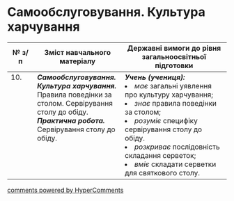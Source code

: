 <div id="hypercomments_widget" class="js-hypercomments-widget invisible"></div>

# Самообслуговування. Культура харчування

<table>
  <tr>
    <td width="12%" align="center"><b>№ з/п</b></td>
    <td width="40%" align="center"><b>Зміст навчального матеріалу</b></td>
    <td width="60%" align="center"><b>Державні вимоги до рівня загальноосвітньої підготовки</b></td>
  </tr>
<tbody>
  <tr>
    <td width="12%" style="vertical-align:top !important;">
10.</td>
    <td width="40%" style="vertical-align:top !important;">
<b><i>Самообслуговування. Культура харчування.</i></b>  Правила поведінки за столом. Сервірування столу до обіду. <br>
<b><i>Практична робота.</i></b> <br>
Сервірування столу до обіду.<br>
</td>
    <td width="60%" style="vertical-align:top !important;">
<i><b>Учень (учениця):</b></i><br>
<li><i>має</i> загальні уявлення про культуру харчування;</li>
<li><i>знає</i> правила поведінки за столом;</li>
<li><i>розуміє </i> специфіку сервірування  столу до обіду.</li>
<li><i>розкриває</i> послідовність складання серветок;</li>
<li><i>вміє</i> складати серветки для святкового столу.</li>
</td>
  </tr>
</tbody>
</table>

<div class="js-hypercomments-container">
<a href="http://hypercomments.com" class="hc-link" title="comments widget">comments powered by HyperComments</a>
</div>